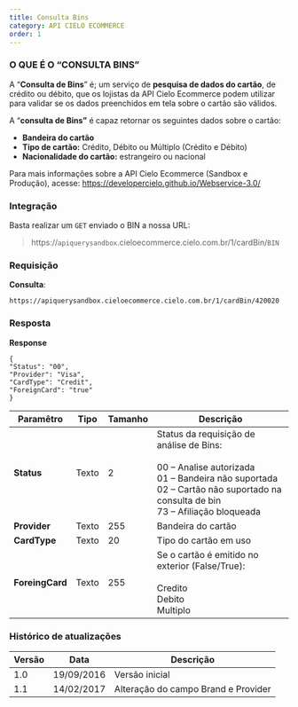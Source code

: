 ```yaml
---
title: Consulta Bins
category: API CIELO ECOMMERCE
order: 1
---
```



### **O QUE &Eacute; O “CONSULTA BINS”**

A “**Consulta de Bins**” &eacute;; um servi&ccedil;o de **pesquisa de dados do cart&atilde;o**, de cr&eacute;dito ou d&eacute;bito, que os lojistas da API Cielo Ecommerce podem utilizar para validar se os dados preenchidos em tela sobre o cart&atilde;o s&atilde;o v&aacute;lidos.

A “**consulta de Bins”** &eacute; capaz retornar os seguintes dados sobre o cart&atilde;o:

* **Bandeira do cart&atilde;o**
* **Tipo de cart&atilde;o:** Cr&eacute;dito, D&eacute;bito ou M&uacute;ltiplo (Cr&eacute;dito e D&eacute;bito)
* **Nacionalidade do cart&atilde;o:** estrangeiro ou nacional

Para mais informações sobre a API Cielo Ecommerce (Sandbox e Produção), acesse: <https://developercielo.github.io/Webservice-3.0/>



### Integração

Basta realizar um `GET` enviado o BIN a nossa URL:

> https://`apiquerysandbox`.cieloecommerce.cielo.com.br/1/cardBin/`BIN`



### Requisição
**Consulta**:

```
https://apiquerysandbox.cieloecommerce.cielo.com.br/1/cardBin/420020
```

### Resposta
**Response**

```
{
"Status": "00",
"Provider": "Visa",
"CardType": "Credit",
"ForeignCard": "true"
}
```

| Paramêtro       | Tipo  | Tamanho | Descrição     |
|-----------------|-------|---------|---------------|
| **Status**      | Texto | 2       | Status da requisição de análise de Bins: <br><br> 00 – Analise autorizada <br> 01 – Bandeira não suportada <br> 02 – Cartão não suportado na consulta de bin <br> 73 – Afiliação bloqueada |
| **Provider**    | Texto | 255     | Bandeira do cartão|
| **CardType**    | Texto | 20      | Tipo do cartão em uso|
| **ForeingCard** | Texto | 255     | Se o cartão é emitido no exterior (False/True): <br><br> Credito <br> Debito <br>Multiplo|


### Histórico de atualizações

| Versão | Data       | Descrição                           |
|--------|------------|-------------------------------------|
| 1.0    | 19/09/2016 | Versão inicial                      |
| 1.1    | 14/02/2017 | Alteração do campo Brand e Provider |

